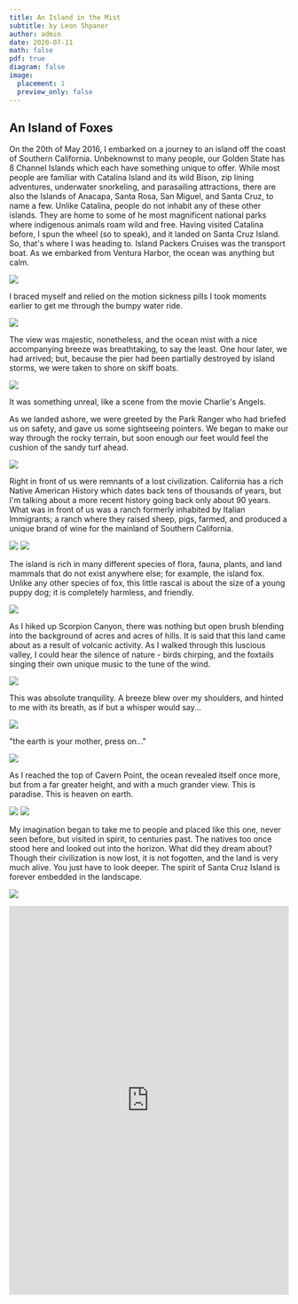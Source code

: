 ```yaml
---
title: An Island in the Mist
subtitle: by Leon Shpaner
author: admin
date: 2020-07-11
math: false
pdf: true
diagram: false
image: 
  placement: 1
  preview_only: false
---
```



## An Island of Foxes

On the 20th of May 2016, I embarked on a journey to an island off the coast of Southern California. Unbeknownst to many people, our Golden State has 8 Channel Islands which each have something unique to offer. While most people are familiar with Catalina Island and its wild Bison, zip lining adventures, underwater snorkeling, and parasailing attractions, there are also the Islands of Anacapa, Santa Rosa, San Miguel, and Santa Cruz, to name a few. Unlike Catalina, people do not inhabit any of these other islands. They are home to some of he most magnificent national parks where indigenous animals roam wild and free. Having visited Catalina before, I spun the wheel (so to speak), and it landed on Santa Cruz Island. So, that's where I was heading to. Island Packers Cruises was the transport boat. As we embarked from Ventura Harbor, the ocean was anything but calm. 

![](2.jpg)

I braced myself and relied on the motion sickness pills I took moments earlier to get me through the bumpy water ride. 

![](3.jpg)

The view was majestic, nonetheless, and the ocean mist with a nice accompanying breeze was breathtaking, to say the least. One hour later, we had arrived; but, because the pier had been partially destroyed by island storms, we were taken to shore on skiff boats. 

![](4.jpg)

It was something unreal, like a scene from the movie Charlie's Angels.

As we landed ashore, we were greeted by the Park Ranger who had briefed us on safety, and gave us some sightseeing  pointers. We began to make our way through the rocky terrain, but soon enough our feet would feel the cushion of the sandy turf ahead. 

![](5.jpg)

Right in front of us were remnants of a lost civilization. California has a rich Native American History which dates back tens of thousands of years, but I'm talking about a more recent history going back only about 90 years. What was in front of us was a ranch formerly inhabited by Italian Immigrants; a ranch where they raised sheep, pigs, farmed, and produced a unique brand of wine for the mainland of Southern California. 

![](6.jpg)
![](7.jpg)

The island is rich in many different species of flora, fauna, plants, and land mammals that do not exist anywhere else; for example, the island fox. Unlike any other species of fox, this little rascal is about the size of a young puppy dog; it is completely harmless, and friendly. 

![](8.jpg)

As I hiked up Scorpion Canyon, there was nothing but open brush blending into the background of acres and acres of hills. It is said that this land came about as a result of volcanic activity. As I walked through this luscious valley, I could hear the silence of nature - birds chirping, and the foxtails singing their own unique music to the tune of the wind. 

![](9.jpg)

This was absolute tranquility. A breeze blew over my shoulders, and hinted to me with its breath, as if but a whisper would say... 

![](10.jpg)

"the earth is your mother, press on..."  

![](1.jpg)

As I reached the top of Cavern Point, the ocean revealed itself once more, but from a far greater height, and with a much grander view. This is paradise. This is heaven on earth.

![](11.jpg)
![](12.jpg)

My imagination began to take me to people and placed like this one, never seen before, but visited in spirit, to centuries past. The natives too once stood here and looked out into the horizon. What did they dream about? Though their civilization is now lost, it is not fogotten, and the land is very much alive. You just have to look deeper. The spirit of Santa Cruz Island is forever embedded in the landscape. 

![](13.jpg)

<!-- blank line -->
<iframe width="100%" height="700px" src="https://www.youtube.com/embed/uF97b-YwfUA" frameborder="0" allow="accelerometer; autoplay; encrypted-media; gyroscope; picture-in-picture" allowfullscreen></iframe>
<!-- blank line -->
